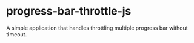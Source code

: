 # progress-bar-throttle-js
A simple application that handles throttling multiple progress bar without timeout.
